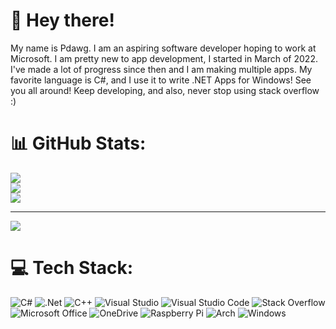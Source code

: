 # 👋 Hey there!
My name is Pdawg. I am an aspiring software developer hoping to work at Microsoft. I am pretty new to app development, I started in March of 2022. I've made a lot of progress since then and I am making multiple apps. My favorite language is C#, and I use it to write .NET Apps for Windows! See you all around! Keep developing, and also, never stop using stack overflow :)

# 📊 GitHub Stats:
![](https://github-readme-stats.vercel.app/api?username=Pdawg-bytes&theme=dark&hide_border=false&include_all_commits=false&count_private=false)<br/>
![](https://github-readme-streak-stats.herokuapp.com/?user=Pdawg-bytes&theme=dark&hide_border=false)<br/>
![](https://github-readme-stats.vercel.app/api/top-langs/?username=Pdawg-bytes&theme=dark&hide_border=false&include_all_commits=false&count_private=false&layout=compact)

---
[![](https://visitcount.itsvg.in/api?id=Pdawg-bytes&icon=0&color=0)](https://visitcount.itsvg.in)


# 💻 Tech Stack:
![C#](https://img.shields.io/badge/c%23-%23239120.svg?style=for-the-badge&logo=c-sharp&logoColor=white) ![.Net](https://img.shields.io/badge/.NET-5C2D91?style=for-the-badge&logo=.net&logoColor=white) ![C++](https://img.shields.io/badge/C%2B%2B-00599C?style=for-the-badge&logo=c%2B%2B&logoColor=white) ![Visual Studio](https://img.shields.io/badge/Visual%20Studio-5C2D91.svg?style=for-the-badge&logo=visual-studio&logoColor=white) ![Visual Studio Code](https://img.shields.io/badge/Visual%20Studio%20Code-0078d7.svg?style=for-the-badge&logo=visual-studio-code&logoColor=white) ![Stack Overflow](https://img.shields.io/badge/-Stackoverflow-FE7A16?style=for-the-badge&logo=stack-overflow&logoColor=white) ![Microsoft Office](https://img.shields.io/badge/Microsoft_Office-D83B01?style=for-the-badge&logo=microsoft-office&logoColor=white) ![OneDrive](https://img.shields.io/badge/OneDrive-0078D4.svg?style=for-the-badge&logo=microsoftonedrive&logoColor=white) ![Raspberry Pi](https://img.shields.io/badge/-RaspberryPi-C51A4A?style=for-the-badge&logo=Raspberry-Pi) ![Arch](https://img.shields.io/badge/Arch%20Linux-1793D1?logo=arch-linux&logoColor=fff&style=for-the-badge) ![Windows](https://img.shields.io/badge/Windows-0078D6?style=for-the-badge&logo=windows&logoColor=white)
